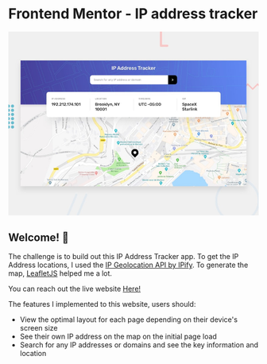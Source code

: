 # Frontend Mentor - IP address tracker

![Design preview for the IP address tracker coding challenge](./src/design/desktop-preview.jpg)

## Welcome! 👋

The challenge is to build out this IP Address Tracker app. To get the IP Address locations, I used the [IP Geolocation API by IPify](https://geo.ipify.org/). To generate the map, [LeafletJS](https://leafletjs.com/) helped me a lot.

You can reach out the live website [Here!](https://erenymo-ip-tracker.netlify.app/)

The features I implemented to this website, users should:

- View the optimal layout for each page depending on their device's screen size
- See their own IP address on the map on the initial page load
- Search for any IP addresses or domains and see the key information and location


